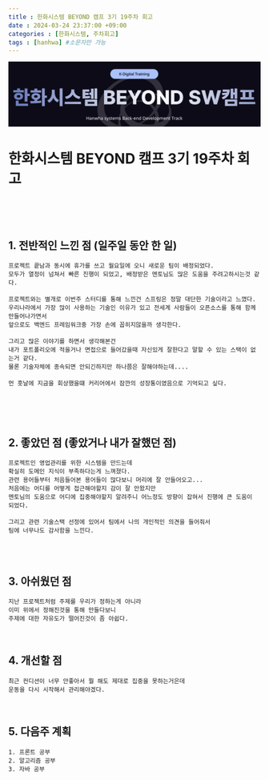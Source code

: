 ```yaml
---
title : 한화시스템 BEYOND 캠프 3기 19주차 회고
date : 2024-03-24 23:37:00 +09:00
categories : [한화시스템, 주차회고]
tags : [hanhwa] #소문자만 가능
---
```


![hanhwa-screenshot](/assets/img/post20231118/hanhwa_logo.png)

# 한화시스템 BEYOND 캠프 3기 19주차 회고 



<br><br><br>



## 1. 전반적인 느낀 점 (일주일 동안 한 일)
    프로젝트 끝남과 동시에 휴가를 쓰고 월요일에 오니 새로운 팀이 배정되었다.
    모두가 열정이 넘쳐서 빠른 진행이 되었고, 배정받은 멘토님도 많은 도움을 주려고하시는것 같다.

    프로젝트와는 별개로 이번주 스터디를 통해 느낀건 스프링은 정말 대단한 기술이라고 느꼈다.
    우리나라에서 가장 많이 사용하는 기술인 이유가 있고 전세계 사람들이 오픈소스를 통해 함께 만들어나가면서 
    앞으로도 백엔드 프레임워크중 가장 손에 꼽히지않을까 생각한다.

    그리고 많은 이야기를 하면서 생각해본건 
    내가 포트폴리오에 적을거나 면접으로 들어갔을때 자신있게 잘한다고 말할 수 있는 스택이 없는거 같다. 
    물론 기술자체에 종속되면 안되긴하지만 하나쯤은 잘해야하는데....
    
    먼 훗날에 지금을 회상했을떄 커리어에서 잠깐의 성장통이였음으로 기억되고 싶다.

<br><br><br>

## 2. 좋았던 점 (좋았거나 내가 잘했던 점)
    
    프로젝트인 영업관리를 위한 시스템을 만드는데 
    확실히 도메인 지식이 부족하다는게 느껴졌다.
    관련 용어들부터 처음들어본 용어들이 많다보니 머리에 잘 안들어오고...
    처음에는 어디를 어떻게 접근해야할지 감이 잘 안왔지만
    멘토님의 도움으로 어디에 집중해야할지 알려주니 어느정도 방향이 잡혀서 진행에 큰 도움이 되었다.

    그리고 관련 기술스택 선정에 있어서 팀에서 나의 개인적인 의견을 들어줘서
    팀에 너무나도 감사함을 느낀다. 
    
<br><br>


## 3. 아쉬웠던 점
    지난 프로젝트처럼 주제를 우리가 정하는게 아니라
    이미 위에서 정해진것을 통해 만들다보니
    주제에 대한 자유도가 떨어진것이 좀 아쉽다.
    
    

<br>

## 4. 개선할 점
    최근 컨디션이 너무 안좋아서 뭘 해도 제대로 집중을 못하는거은데
    운동을 다시 시작해서 관리해야겠다.

<br>

## 5. 다음주 계획
    1. 프론트 공부
    2. 알고리즘 공부
    3. 자바 공부

<br>



